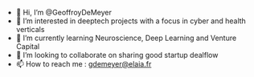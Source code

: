 - 👋 Hi, I’m @GeoffroyDeMeyer
- 👀 I’m interested in deeptech projects with a focus in cyber and health verticals
- 🌱 I’m currently learning Neuroscience, Deep Learning and Venture Capital
- 💞️ I’m looking to collaborate on sharing good startup dealflow
- 📫 How to reach me : gdemeyer@elaia.fr

<!---
GeoffroyDeMeyer/GeoffroyDeMeyer is a ✨ special ✨ repository because its `README.md` (this file) appears on your GitHub profile.
You can click the Preview link to take a look at your changes.
--->
